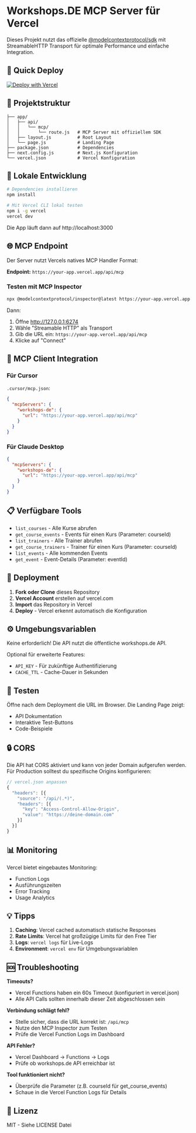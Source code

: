 # Workshops.DE MCP Server für Vercel

Dieses Projekt nutzt das offizielle [@modelcontextprotocol/sdk](https://github.com/modelcontextprotocol/typescript-sdk) mit StreamableHTTP Transport für optimale Performance und einfache Integration.

## 🚀 Quick Deploy

[![Deploy with Vercel](https://vercel.com/button)](https://vercel.com/new/clone?repository-url=https://github.com/workshops-de/mcp-server)

## 📁 Projektstruktur

```
├── app/
│   ├── api/
│   │   └── mcp/
│   │       └── route.js   # MCP Server mit offiziellem SDK
│   ├── layout.js          # Root Layout
│   └── page.js            # Landing Page
├── package.json           # Dependencies
├── next.config.js         # Next.js Konfiguration
└── vercel.json            # Vercel Konfiguration
```

## 🔧 Lokale Entwicklung

```bash
# Dependencies installieren
npm install

# Mit Vercel CLI lokal testen
npm i -g vercel
vercel dev
```

Die App läuft dann auf http://localhost:3000

## 🌐 MCP Endpoint

Der Server nutzt Vercels natives MCP Handler Format:

**Endpoint:** `https://your-app.vercel.app/api/mcp`

### Testen mit MCP Inspector

```bash
npx @modelcontextprotocol/inspector@latest https://your-app.vercel.app
```

Dann:
1. Öffne http://127.0.0.1:6274
2. Wähle "Streamable HTTP" als Transport
3. Gib die URL ein: `https://your-app.vercel.app/api/mcp`
4. Klicke auf "Connect"

## 🔌 MCP Client Integration

### Für Cursor

`.cursor/mcp.json`:
```json
{
  "mcpServers": {
    "workshops-de": {
      "url": "https://your-app.vercel.app/api/mcp"
    }
  }
}
```

### Für Claude Desktop

```json
{
  "mcpServers": {
    "workshops-de": {
      "url": "https://your-app.vercel.app/api/mcp"
    }
  }
}
```

## 📋 Verfügbare Tools

- `list_courses` - Alle Kurse abrufen
- `get_course_events` - Events für einen Kurs (Parameter: courseId)
- `list_trainers` - Alle Trainer abrufen
- `get_course_trainers` - Trainer für einen Kurs (Parameter: courseId)
- `list_events` - Alle kommenden Events
- `get_event` - Event-Details (Parameter: eventId)

## 🚀 Deployment

1. **Fork oder Clone** dieses Repository
2. **Vercel Account** erstellen auf vercel.com
3. **Import** das Repository in Vercel
4. **Deploy** - Vercel erkennt automatisch die Konfiguration

## ⚙️ Umgebungsvariablen

Keine erforderlich! Die API nutzt die öffentliche workshops.de API.

Optional für erweiterte Features:
- `API_KEY` - Für zukünftige Authentifizierung
- `CACHE_TTL` - Cache-Dauer in Sekunden

## 🧪 Testen

Öffne nach dem Deployment die URL im Browser. Die Landing Page zeigt:
- API Dokumentation
- Interaktive Test-Buttons
- Code-Beispiele

## 🔒 CORS

Die API hat CORS aktiviert und kann von jeder Domain aufgerufen werden. Für Production solltest du spezifische Origins konfigurieren:

```javascript
// vercel.json anpassen
{
  "headers": [{
    "source": "/api/(.*)",
    "headers": [{
      "key": "Access-Control-Allow-Origin",
      "value": "https://deine-domain.com"
    }]
  }]
}
```

## 📊 Monitoring

Vercel bietet eingebautes Monitoring:
- Function Logs
- Ausführungszeiten
- Error Tracking
- Usage Analytics

## 💡 Tipps

1. **Caching**: Vercel cached automatisch statische Responses
2. **Rate Limits**: Vercel hat großzügige Limits für den Free Tier
3. **Logs**: `vercel logs` für Live-Logs
4. **Environment**: `vercel env` für Umgebungsvariablen

## 🆘 Troubleshooting

**Timeouts?**
- Vercel Functions haben ein 60s Timeout (konfiguriert in vercel.json)
- Alle API Calls sollten innerhalb dieser Zeit abgeschlossen sein

**Verbindung schlägt fehl?**
- Stelle sicher, dass die URL korrekt ist: `/api/mcp`
- Nutze den MCP Inspector zum Testen
- Prüfe die Vercel Function Logs im Dashboard

**API Fehler?**
- Vercel Dashboard → Functions → Logs
- Prüfe ob workshops.de API erreichbar ist

**Tool funktioniert nicht?**
- Überprüfe die Parameter (z.B. courseId für get_course_events)
- Schaue in die Vercel Function Logs für Details

## 📄 Lizenz

MIT - Siehe LICENSE Datei 